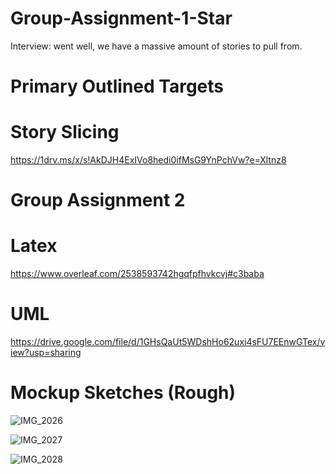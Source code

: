 # Group-Assignment-1-Star
Interview: went well, we have a massive amount of stories to pull from.

# Primary Outlined Targets

# Story Slicing
[https://1drv.ms/x/s!AkDJH4ExIVo8hedi0ifMsG9YnPchVw?e=Xltnz8
](https://onedrive.live.com/edit?id=3C5A2131811FC940!95204&resid=3C5A2131811FC940!95204&ithint=file%2cxlsx&authkey=!ABr06iYIycLPXmQ&wdo=2&cid=3c5a2131811fc940)

# Group Assignment 2

# Latex
https://www.overleaf.com/2538593742hgqfpfhvkcvj#c3baba
# UML
https://drive.google.com/file/d/1GHsQaUt5WDshHo62uxi4sFU7EEnwGTex/view?usp=sharing
# Mockup Sketches (Rough)
![IMG_2026](https://github.com/user-attachments/assets/40cb9a81-c67d-438d-a088-a57df9b80a35)

![IMG_2027](https://github.com/user-attachments/assets/d8b68149-2ec2-494f-868a-750b74eddad3)


![IMG_2028](https://github.com/user-attachments/assets/edeba4b4-c309-4c16-8c6c-d80d18ef8ebb)
